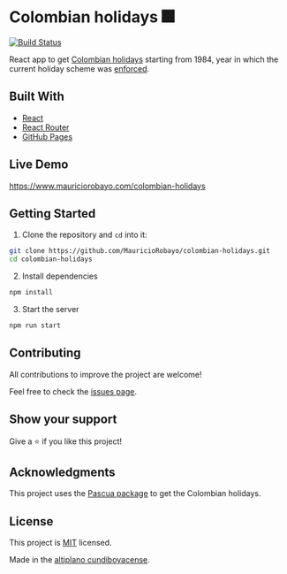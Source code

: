 # Colombian holidays 🎆

[![Build Status](https://github.com/MauricioRobayo/colombian-holidays/workflows/Build%20and%20Deploy/badge.svg)](https://github.com/MauricioRobayo/colombian-holidays/actions)

React app to get [Colombian holidays](https://mauriciorobayo.github.io/colombian-holidays) starting from 1984, year in which the current holiday scheme was [enforced](https://www.alcaldiabogota.gov.co/sisjur/normas/Norma1.jsp?i=4954).

## Built With

- [React](https://reactjs.org/)
- [React Router](https://reacttraining.com/react-router/)
- [GitHub Pages](https://pages.github.com/)

## Live Demo

https://www.mauriciorobayo.com/colombian-holidays

## Getting Started

1. Clone the repository and `cd` into it:

```sh
git clone https://github.com/MauricioRobayo/colombian-holidays.git
cd colombian-holidays
```

2. Install dependencies

```sh
npm install
```

3. Start the server

```sh
npm run start
```

## Contributing

All contributions to improve the project are welcome!

Feel free to check the [issues page](issues).

## Show your support

Give a ⭐️ if you like this project!

## Acknowledgments

This project uses the [Pascua package](https://www.npmjs.com/package/pascua) to get the Colombian holidays.

## License

This project is [MIT](LICENSE) licensed.

Made in the [altiplano cundiboyacense](https://es.wikipedia.org/wiki/Altiplano_cundiboyacense).
